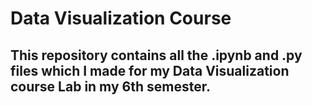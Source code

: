 # Data Visualization Course
## This repository contains all the .ipynb and .py files which I made for my Data Visualization course Lab in my 6th semester.
